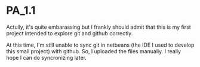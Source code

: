 # PA_1.1

Actully, it's quite embarassing but I frankly should admit that this is my first project intended to explore git and github correctly.

At this time, I'm still unable to sync git in netbeans (the IDE I used to develop this small project) with github.
So, I uploaded the files manually. I really hope I can do syncronizing later.
